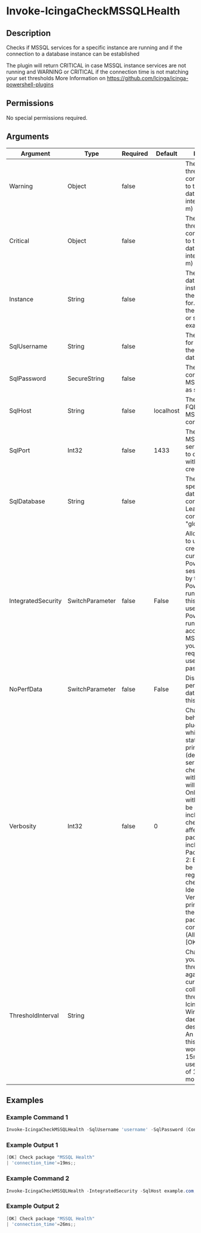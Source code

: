 
# Invoke-IcingaCheckMSSQLHealth

## Description

Checks if MSSQL services for a specific instance are running and if the connection
to a database instance can be established

The plugin will return CRITICAL in case MSSQL instance services are not running and
WARNING or CRITICAL if the connection time is not matching your set thresholds
More Information on https://github.com/Icinga/icinga-powershell-plugins

## Permissions

No special permissions required.

## Arguments

| Argument | Type | Required | Default | Description |
| ---      | ---  | ---      | ---     | ---         |
| Warning | Object | false |  | The warning threshold for the connection time to the MSSQL database as time interval (ms, s, h, m) |
| Critical | Object | false |  | The warning threshold for the connection time to the MSSQL database as time interval (ms, s, h, m) |
| Instance | String | false |  | The name of the database instance to check the service state for. Can either the MSSQL$DB1 or simply DB1 for example |
| SqlUsername | String | false |  | The username for connecting to the MSSQL database |
| SqlPassword | SecureString | false |  | The password for connecting to the MSSQL database as secure string |
| SqlHost | String | false | localhost | The IP address or FQDN to the MSSQL server to connect to |
| SqlPort | Int32 | false | 1433 | The port of the MSSQL server/instance to connect to with the provided credentials |
| SqlDatabase | String | false |  | The name of a specific database to connect to. Leave empty to connect "globally" |
| IntegratedSecurity | SwitchParameter | false | False | Allows this plugin to use the credentials of the current PowerShell session inherited by the user the PowerShell is running with. If this is set and the user the PowerShell is running with can access to the MSSQL database you will not require to provide username and password |
| NoPerfData | SwitchParameter | false | False | Disables the performance data output of this plugin |
| Verbosity | Int32 | false | 0 | Changes the behavior of the plugin output which check states are printed: 0 (default): Only service checks/packages with state not OK will be printed 1: Only services with not OK will be printed including OK checks of affected check packages including Package config 2: Everything will be printed regardless of the check state 3: Identical to Verbose 2, but prints in addition the check package configuration e.g (All must be [OK]) |
| ThresholdInterval | String |  |  | Change the value your defined threshold checks against from the current value to a collected time threshold of the Icinga for Windows daemon, as described [here](https://icinga.com/docs/icinga-for-windows/latest/doc/service/10-Register-Service-Checks/). An example for this argument would be 1m or 15m which will use the average of 1m or 15m for monitoring. |

## Examples

### Example Command 1

```powershell
Invoke-IcingaCheckMSSQLHealth -SqlUsername 'username' -SqlPassword (ConvertTo-IcingaSecureString 'password') -SqlHost example.com;
```

### Example Output 1

```powershell
[OK] Check package "MSSQL Health"
| 'connection_time'=19ms;;    
```

### Example Command 2

```powershell
Invoke-IcingaCheckMSSQLHealth -IntegratedSecurity -SqlHost example.com;
```

### Example Output 2

```powershell
[OK] Check package "MSSQL Health"
| 'connection_time'=26ms;;    
```
